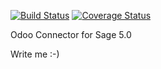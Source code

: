 [![Build Status](https://travis-ci.org/OCA/connector-sage-50.svg?branch=10.0)](https://travis-ci.org/OCA/connector-sage-50)
[![Coverage Status](https://coveralls.io/repos/OCA/connector-sage-50/badge.png?branch=10.0)](https://coveralls.io/r/OCA/connector-sage-50?branch=10.0)

Odoo Connector for Sage 5.0

Write me :-)

[//]: # (addons)
[//]: # (end addons)
